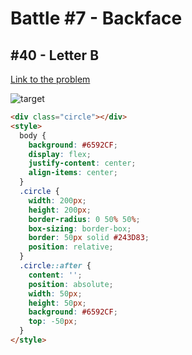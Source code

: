 # Battle #7 - Backface

## #40 - Letter B

[Link to the problem](https://cssbattle.dev/play/40)

![target](https://cssbattle.dev/targets/40.png)

```html
<div class="circle"></div>
<style>
  body {
    background: #6592CF;
    display: flex;
    justify-content: center;
    align-items: center;
  }
  .circle {
    width: 200px;
    height: 200px;
    border-radius: 0 50% 50%;
    box-sizing: border-box;
    border: 50px solid #243D83;
    position: relative;
  }
  .circle::after {
    content: '';
    position: absolute;
    width: 50px;
    height: 50px;
    background: #6592CF;
    top: -50px;
  }
</style>

```
